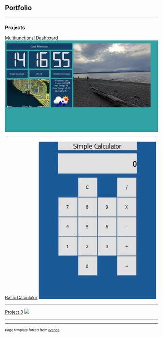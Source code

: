 ## Portfolio

---

### Projects 

[Multifunctional Dashboard](/sample_page)
<img src="images/DesktopApp.jpg?raw=true"/>

---
[Basic Calculator](/pdf/sample_presentation.pdf)
<img src="images/Calculator.jpg?raw=true"/>

---
[Project 3](http://example.com/)
<img src="images/dummy_thumbnail.jpg?raw=true"/>

---






---
<p style="font-size:11px">Page template forked from <a href="https://github.com/evanca/quick-portfolio">evanca</a></p>
<!-- Remove above link if you don't want to attibute -->
